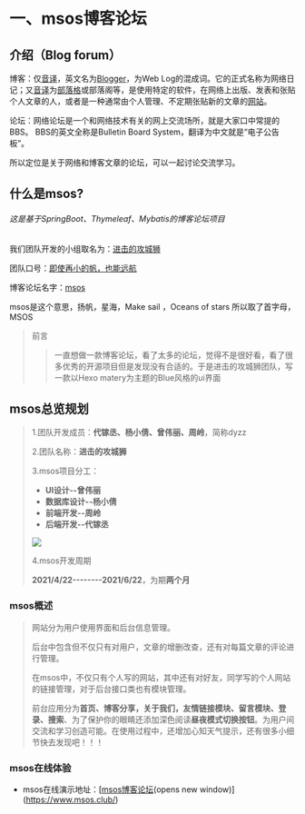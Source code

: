 # 一、msos博客论坛

## 介绍（Blog forum）

博客：仅[音译](https://baike.baidu.com/item/音译)，英文名为[Blogger](https://baike.baidu.com/item/Blogger)，为Web Log的混成词。它的正式名称为网络日记；又[音译](https://baike.baidu.com/item/音译)为[部落格](https://baike.baidu.com/item/部落格)或部落阁等，是使用特定的软件，在网络上出版、发表和张贴个人文章的人，或者是一种通常由个人管理、不定期张贴新的文章的[网站](https://baike.baidu.com/item/网站/155722)。

论坛：网络论坛是一个和网络技术有关的网上交流场所，就是大家口中常提的BBS。 BBS的英文全称是Bulletin Board System，翻译为中文就是“电子公告板”。

所以定位是关于网络和博客文章的论坛，可以一起讨论交流学习。



## 什么是msos?

###### 这是基于SpringBoot、Thymeleaf、Mybatis的博客论坛项目

我们团队开发的小组取名为：<u>进击的攻城狮</u>

团队口号：<u>即使再小的帆，也能远航</u>

博客论坛名字：<u>msos</u>

msos是这个意思，扬帆，星海，Make sail ，Oceans of stars  所以取了首字母，MSOS



> 前言
>
> > 一直想做一款博客论坛，看了太多的论坛，觉得不是很好看，看了很多优秀的开源项目但是发现没有合适的。于是进击的攻城狮团队，写一款以Hexo matery为主题的Blue风格的ui界面

## msos总览规划

> 1.团队开发成员：**代镓丞、杨小倩、曾伟丽、周岭**，简称dyzz
>
> 2.团队名称：**进击的攻城狮**
>
> 3.msos项目分工：
>
> - **UI设计--曾伟丽**
> - **数据库设计--杨小倩**
> - **前端开发--周岭**
> - **后端开发--代镓丞**
>
> ![](https://7.dusays.com/2021/06/19/3656801746d47.png)
>
> 4.msos开发周期
>
> **2021/4/22--------2021/6/22**，为期**两个月**

### msos概述

> 网站分为用户使用界面和后台信息管理。
>
> 后台中包含但不仅只有对用户，文章的增删改查，还有对每篇文章的评论进行管理。
>
> 在msos中，不仅只有个人写的网站，其中还有对好友，同学写的个人网站的链接管理，对于后台接口类也有模块管理。 
>
> 前台应用分为**首页、博客分享，关于我们，友情链接模块、留言模块、登录、搜索**、为了保护你的眼睛还添加深色阅读**昼夜模式切换按钮**。为用户间交流和学习创造可能。在使用过程中，还增加心知天气提示，还有很多小细节快去发现吧！！！

### msos在线体验

- msos在线演示地址：[[msos博客论坛](http://msos.club:8888/)(opens new window)](https://www.msos.club/)

  

